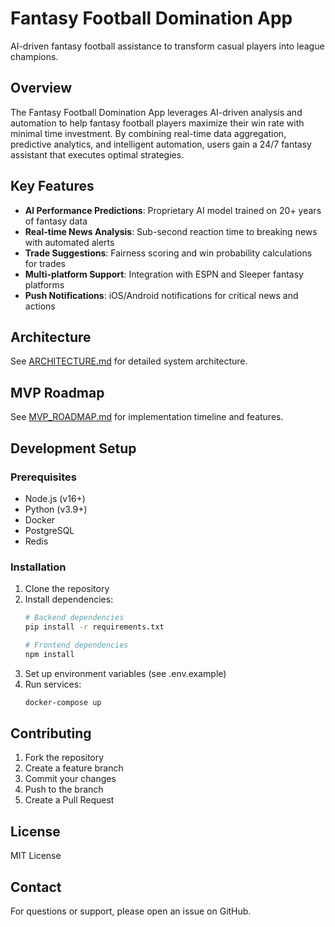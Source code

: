 # Fantasy Football Domination App

AI-driven fantasy football assistance to transform casual players into league champions.

## Overview

The Fantasy Football Domination App leverages AI-driven analysis and automation to help fantasy football players maximize their win rate with minimal time investment. By combining real-time data aggregation, predictive analytics, and intelligent automation, users gain a 24/7 fantasy assistant that executes optimal strategies.

## Key Features

- **AI Performance Predictions**: Proprietary AI model trained on 20+ years of fantasy data
- **Real-time News Analysis**: Sub-second reaction time to breaking news with automated alerts
- **Trade Suggestions**: Fairness scoring and win probability calculations for trades
- **Multi-platform Support**: Integration with ESPN and Sleeper fantasy platforms
- **Push Notifications**: iOS/Android notifications for critical news and actions

## Architecture

See [ARCHITECTURE.md](ARCHITECTURE.md) for detailed system architecture.

## MVP Roadmap

See [MVP_ROADMAP.md](MVP_ROADMAP.md) for implementation timeline and features.

## Development Setup

### Prerequisites

- Node.js (v16+)
- Python (v3.9+)
- Docker
- PostgreSQL
- Redis

### Installation

1. Clone the repository
2. Install dependencies:
   ```bash
   # Backend dependencies
   pip install -r requirements.txt
   
   # Frontend dependencies
   npm install
   ```
3. Set up environment variables (see .env.example)
4. Run services:
   ```bash
   docker-compose up
   ```

## Contributing

1. Fork the repository
2. Create a feature branch
3. Commit your changes
4. Push to the branch
5. Create a Pull Request

## License

MIT License

## Contact

For questions or support, please open an issue on GitHub.
